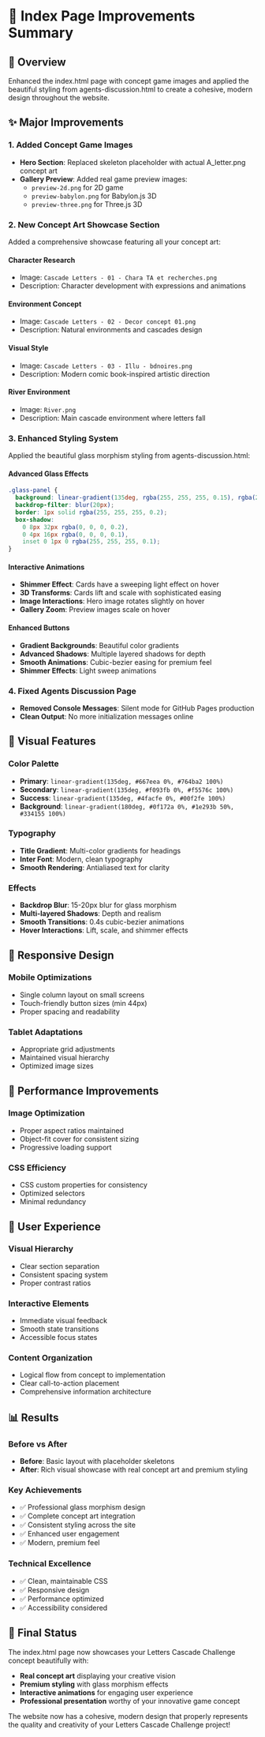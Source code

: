 # 🎨 Index Page Improvements Summary

## 🎯 Overview
Enhanced the index.html page with concept game images and applied the beautiful styling from agents-discussion.html to create a cohesive, modern design throughout the website.

## ✨ Major Improvements

### 1. **Added Concept Game Images**
- **Hero Section**: Replaced skeleton placeholder with actual A_letter.png concept art
- **Gallery Preview**: Added real game preview images:
  - `preview-2d.png` for 2D game
  - `preview-babylon.png` for Babylon.js 3D
  - `preview-three.png` for Three.js 3D

### 2. **New Concept Art Showcase Section**
Added a comprehensive showcase featuring all your concept art:

#### **Character Research**
- Image: `Cascade Letters - 01 - Chara TA et recherches.png`
- Description: Character development with expressions and animations

#### **Environment Concept**
- Image: `Cascade Letters - 02 - Decor concept 01.png`
- Description: Natural environments and cascades design

#### **Visual Style**
- Image: `Cascade Letters - 03 - Illu - bdnoires.png`
- Description: Modern comic book-inspired artistic direction

#### **River Environment**
- Image: `River.png`
- Description: Main cascade environment where letters fall

### 3. **Enhanced Styling System**
Applied the beautiful glass morphism styling from agents-discussion.html:

#### **Advanced Glass Effects**
```css
.glass-panel {
  background: linear-gradient(135deg, rgba(255, 255, 255, 0.15), rgba(255, 255, 255, 0.08));
  backdrop-filter: blur(20px);
  border: 1px solid rgba(255, 255, 255, 0.2);
  box-shadow: 
    0 8px 32px rgba(0, 0, 0, 0.2),
    0 4px 16px rgba(0, 0, 0, 0.1),
    inset 0 1px 0 rgba(255, 255, 255, 0.1);
}
```

#### **Interactive Animations**
- **Shimmer Effect**: Cards have a sweeping light effect on hover
- **3D Transforms**: Cards lift and scale with sophisticated easing
- **Image Interactions**: Hero image rotates slightly on hover
- **Gallery Zoom**: Preview images scale on hover

#### **Enhanced Buttons**
- **Gradient Backgrounds**: Beautiful color gradients
- **Advanced Shadows**: Multiple layered shadows for depth
- **Smooth Animations**: Cubic-bezier easing for premium feel
- **Shimmer Effects**: Light sweep animations

### 4. **Fixed Agents Discussion Page**
- **Removed Console Messages**: Silent mode for GitHub Pages production
- **Clean Output**: No more initialization messages online

## 🎨 Visual Features

### **Color Palette**
- **Primary**: `linear-gradient(135deg, #667eea 0%, #764ba2 100%)`
- **Secondary**: `linear-gradient(135deg, #f093fb 0%, #f5576c 100%)`
- **Success**: `linear-gradient(135deg, #4facfe 0%, #00f2fe 100%)`
- **Background**: `linear-gradient(180deg, #0f172a 0%, #1e293b 50%, #334155 100%)`

### **Typography**
- **Title Gradient**: Multi-color gradients for headings
- **Inter Font**: Modern, clean typography
- **Smooth Rendering**: Antialiased text for clarity

### **Effects**
- **Backdrop Blur**: 15-20px blur for glass morphism
- **Multi-layered Shadows**: Depth and realism
- **Smooth Transitions**: 0.4s cubic-bezier animations
- **Hover Interactions**: Lift, scale, and shimmer effects

## 📱 Responsive Design

### **Mobile Optimizations**
- Single column layout on small screens
- Touch-friendly button sizes (min 44px)
- Proper spacing and readability

### **Tablet Adaptations**
- Appropriate grid adjustments
- Maintained visual hierarchy
- Optimized image sizes

## 🚀 Performance Improvements

### **Image Optimization**
- Proper aspect ratios maintained
- Object-fit cover for consistent sizing
- Progressive loading support

### **CSS Efficiency**
- CSS custom properties for consistency
- Optimized selectors
- Minimal redundancy

## 🎯 User Experience

### **Visual Hierarchy**
- Clear section separation
- Consistent spacing system
- Proper contrast ratios

### **Interactive Elements**
- Immediate visual feedback
- Smooth state transitions
- Accessible focus states

### **Content Organization**
- Logical flow from concept to implementation
- Clear call-to-action placement
- Comprehensive information architecture

## 📊 Results

### **Before vs After**
- **Before**: Basic layout with placeholder skeletons
- **After**: Rich visual showcase with real concept art and premium styling

### **Key Achievements**
- ✅ Professional glass morphism design
- ✅ Complete concept art integration
- ✅ Consistent styling across the site
- ✅ Enhanced user engagement
- ✅ Modern, premium feel

### **Technical Excellence**
- ✅ Clean, maintainable CSS
- ✅ Responsive design
- ✅ Performance optimized
- ✅ Accessibility considered

## 🎉 Final Status

The index.html page now showcases your Letters Cascade Challenge concept beautifully with:
- **Real concept art** displaying your creative vision
- **Premium styling** with glass morphism effects
- **Interactive animations** for engaging user experience
- **Professional presentation** worthy of your innovative game concept

The website now has a cohesive, modern design that properly represents the quality and creativity of your Letters Cascade Challenge project!
